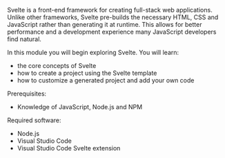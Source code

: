 Svelte is a front-end framework for creating full-stack web applications. Unlike other frameworks, Svelte pre-builds the necessary HTML, CSS and JavaScript rather than generating it at runtime. This allows for better performance and a development experience many JavaScript developers find natural.

In this module you will begin exploring Svelte. You will learn:

- the core concepts of Svelte
- how to create a project using the Svelte template
- how to customize a generated project and add your own code

Prerequisites:

- Knowledge of JavaScript, Node.js and NPM

Required software:

- Node.js
- Visual Studio Code
- Visual Studio Code Svelte extension
